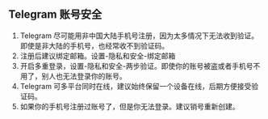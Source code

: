 ## Telegram 账号安全

1. Telegram 尽可能用非中国大陆手机号注册，因为太多情况下无法收到验证。即使是非大陆的手机号，也经常收不到验证码。
2. 注册后建议绑定邮箱。设置-隐私和安全-绑定邮箱
3. 开启多重登录，设置-隐私和安全-两步验证。即使你的账号被盗或者手机号不用了，别人也无法登录你的账号。
4. Telegram 可多平台同时在线，建议始终保留一个设备在线，后期方便接受验证码。
5. 如果你的手机号注册过账号了，但是你无法登录。建议销号重新创建。


